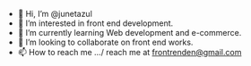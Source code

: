 - 👋 Hi, I’m @junetazul
- 👀 I’m interested in front end development.
- 🌱 I’m currently learning Web development and e-commerce.
- 💞️ I’m looking to collaborate on front end works.
- 📫 How to reach me .../ reach me at frontrenden@gmail.com

<!---
junetazul/junetazul is a ✨ special ✨ repository because its `README.md` (this file) appears on your GitHub profile.
You can click the Preview link to take a look at your changes.
--->

